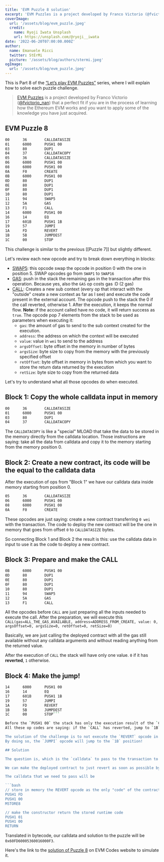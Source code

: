 ```yaml
---
title: 'EVM Puzzle 8 solution'
excerpt: 'EVM Puzzles is a project developed by Franco Victorio (@fvictorio_nan) that is a perfect fit if you are in the process of learning how the Ethereum EVM works, and you want to apply some of the knowledge you have just acquired.'
coverImage:
  url: '/assets/blog/evm_puzzle.jpeg'
  credit:
    name: Ryoji Iwata Unsplash
    url: https://unsplash.com/@ryoji__iwata
date: '2022-06-20T07:00:00.000Z'
author:
  name: Emanuele Ricci
  twitter: StErMi
  picture: '/assets/blog/authors/stermi.jpeg'
ogImage:
  url: '/assets/blog/evm_puzzle.jpeg'
---
```


This is Part 8 of the [“Let’s play EVM Puzzles”](https://stermi.xyz/blog/lets-play-evm-puzzles) series, where I will explain how to solve each puzzle challenge.

> [EVM Puzzles](https://github.com/fvictorio/evm-puzzles) is a project developed by Franco Victorio ([@fvictorio_nan](https://twitter.com/fvictorio_nan)) that a perfect fit if you are in the process of learning how the Ethereum EVM works and you want to apply some of the knowledge you have just acquired.

## EVM Puzzle 8

```bash
00      36        CALLDATASIZE
01      6000      PUSH1 00
03      80        DUP1
04      37        CALLDATACOPY
05      36        CALLDATASIZE
06      6000      PUSH1 00
08      6000      PUSH1 00
0A      F0        CREATE
0B      6000      PUSH1 00
0D      80        DUP1
0E      80        DUP1
0F      80        DUP1
10      80        DUP1
11      94        SWAP5
12      5A        GAS
13      F1        CALL
14      6000      PUSH1 00
16      14        EQ
17      601B      PUSH1 1B
19      57        JUMPI
1A      FD        REVERT
1B      5B        JUMPDEST
1C      00        STOP
```

This challenge is similar to the previous [[Puzzle 7]] but slightly different.

Let's review each new opcode and try to break down everything in blocks:

- [SWAP5](https://www.evm.codes/#94): this opcode swap the opcode in position 0 with the one in position 5. SWAP opcodes go from `SWAP1` to `SWAP16`
- [GAS](https://www.evm.codes/#5a): push in the stack the remaining gas in the transaction after this operation. Because yes, also the `GAS` op costs gas :D (2 gas)
- [CALL](https://www.evm.codes/#f1): Creates a new sub context (every op that interact with the "outside" create a new context as far as I see) and execute the code present in the external account. The opcode push to the stack the 0 if the call reverted, otherwise 1. After the execution, it keeps the normal flow. **Note:** if the account called have no code, it will return success as `true`. The opcode pop 7 elements from the stack to be used as parameters when executing it:
  - `gas`: the amount of gas to send to the sub context created for the execution.
  - `address`: the address on which the context will be executed
  - `value`: value in `wei` to send to the address
  - `argsOffset`: byte offset in the memory in number of bytes
  - `argsSize`: byte size to copy from the memory with the previously specified offset
  - `retOffset`: byte offset in memory in bytes from which you want to store the return data returned by the execution
  - `retSize`: byte size to copy from the returned data

Let's try to understand what all those opcodes do when executed.

## Block 1: Copy the whole calldata input in memory

```bash
00      36        CALLDATASIZE
01      6000      PUSH1 00
03      80        DUP1
04      37        CALLDATACOPY
```

The `CALLDATACOPY` is like a "special" MLOAD that take the data to be stored in the memory directly from the calldata location.
Those instructions are saying: take all the data from calldata and copy it to the memory starting from the memory position 0.

## Block 2: Create a new contract, its code will be the equal to the calldata data

After the execution of ops from "Block 1" we have our calldata data inside memory starting from position 0.

```bash
05      36        CALLDATASIZE
06      6000      PUSH1 00
08      6000      PUSH1 00
0A      F0        CREATE
```

These opcodes are just saying: create a new contract transferring `0 wei` with the transaction. The code to deploy the new contract will be the one in memory that goes from offset `0` to `CALLDATASIZE` bytes.

So connecting Block 1 and Block 2 the result is this: use the calldata data in input to use it as the code to deploy a new contract.

## Block 3: Prepare and make the CALL

```bash
0B      6000      PUSH1 00
0D      80        DUP1
0E      80        DUP1
0F      80        DUP1
10      80        DUP1
11      94        SWAP5
12      5A        GAS
13      F1        CALL
```

All the opcodes before `CALL` are just preparing all the inputs needed to execute the call.
After the preparation, we will execute this `CALL(gas=ALL_THE_GAS_AVAILABLE, address=ADDRESS_FROM_CREATE, value: 0, argsOffset=0, argsSize=0, retOffset=0, retSize=0)`

Basically, we are just calling the deployed contract with all the gas still available without any calldata arguments and without reading anything from the returned value.

After the execution of `CALL` the stack will have only one value. `0` if it has **reverted**, `1` otherwise.

## Block 4: Make the jump!

````bash
14      6000      PUSH1 00
16      14        EQ
17      601B      PUSH1 1B
19      57        JUMPI
1A      FD        REVERT
1B      5B        JUMPDEST
1C      00        STOP```

Before the `PUSH1 00` the stack has only the execution result of the `CALL`.
All these op codes are saying: if the `CALL` has reverted, jump to `1B` otherwise keep going with the flow and execute `REVERT` (something that we don't want!).

The solution of the challenge is to not execute the `REVERT` opcode in position `1A` is to deploy a contract that, when called, will **revert**. Reverting `CALL` will push to the stack the value `0` that will make the `EQ` push to the stack a `1`.
By doing so, the `JUMPI` opcode will jump to the `1B` position!

## Solution

The question is, which is the `calldata` to pass to the transaction to make this?

We can make the deployed contract to just revert as soon as possible by having just the `REVERT` opcode.

The calldata that we need to pass will be

```bash
// store in memory the REVERT opcode as the only "code" of the contract
PUSH1 FD
PUSH1 00
MSTORE8

// make the constructor return the stored runtime code
PUSH1 01
PUSH1 00
RETURN
````

Translated in bytecode, our calldata and solution to the puzzle will be `0x60FD60005360016000F3`.

Here's the link to the [solution of Puzzle 8](https://www.evm.codes/playground?callValue=0&unit=Wei&callData=0x60FD60005360016000F3&codeType=Bytecode&code=%2736600080373660006000F0600080808080945AF1600014601B57FD5B00%27_) on EVM Codes website to simulate it.
